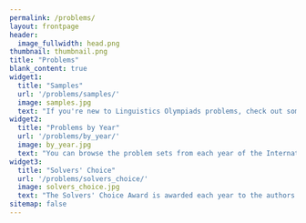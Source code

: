 ```yaml
---
permalink: /problems/
layout: frontpage
header:
  image_fullwidth: head.png
thumbnail: thumbnail.png
title: "Problems"
blank_content: true
widget1:
  title: "Samples"
  url: '/problems/samples/'
  image: samples.jpg
  text: "If you're new to Linguistics Olympiads problems, check out some of our sample puzzles to see what it's all about."
widget2:
  title: "Problems by Year"
  url: '/problems/by_year/'
  image: by_year.jpg
  text: "You can browse the problem sets from each year of the International Linguistics Olympiad."
widget3:
  title: "Solvers' Choice"
  url: '/problems/solvers_choice/'
  image: solvers_choice.jpg
  text: "The Solvers' Choice Award is awarded each year to the authors of the most popular problem, determined by a survey of that year's contestants."
sitemap: false
---
```

